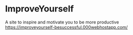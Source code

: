 # ImproveYourself
A site to inspire and motivate you to be more productive
https://improveyourself-besuccessful.000webhostapp.com/
